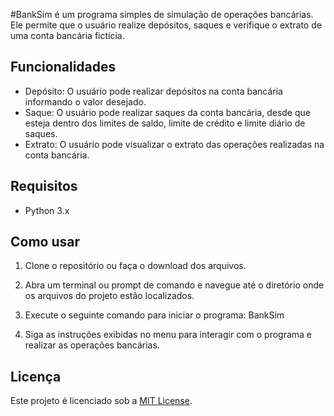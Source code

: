 #BankSim é um programa simples de simulação de operações bancárias. Ele permite que o usuário realize depósitos, saques e verifique o extrato de uma conta bancária fictícia.


## Funcionalidades

- Depósito: O usuário pode realizar depósitos na conta bancária informando o valor desejado.
- Saque: O usuário pode realizar saques da conta bancária, desde que esteja dentro dos limites de saldo, limite de crédito e limite diário de saques.
- Extrato: O usuário pode visualizar o extrato das operações realizadas na conta bancária.

## Requisitos

- Python 3.x

## Como usar

1. Clone o repositório ou faça o download dos arquivos.

2. Abra um terminal ou prompt de comando e navegue até o diretório onde os arquivos do projeto estão localizados.

3. Execute o seguinte comando para iniciar o programa: BankSim

4. Siga as instruções exibidas no menu para interagir com o programa e realizar as operações bancárias.

## Licença

Este projeto é licenciado sob a [MIT License](LICENSE).
